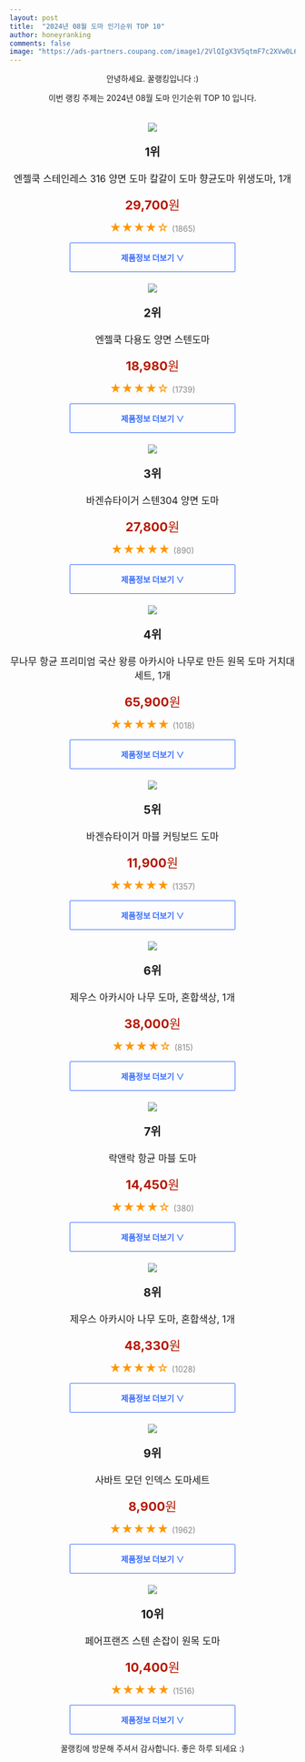 ```yaml
---
layout: post
title:  "2024년 08월 도마 인기순위 TOP 10"
author: honeyranking
comments: false
image: "https://ads-partners.coupang.com/image1/2VlQIgX3V5qtmF7c2XVw0L6gtQjTscyRB2-TEVMdMIyoClR4R-q5gqMB-090MsaaqxRcSHLks5Vgk-n6g6Us9q-pcJfOay70MzJ7ZvLGQqLXm8bfQtmyOgkMF3aLL_FhABQkiqPoS2Cn2E8aPzu0m571XqyaNr32aD1GSg1CaXXvUZOKxoFbtYwuqEvBRNMxrwOC64EBB2CA-cX-IYT9UaC3ejuAw2tRRGw5t0LNs5QAR8eHfEFI7W9OxTtgGy9thCA7dfzrFiJBsIqnNupPbmGU_csHeZ2nTzwRz5Krpl5yyEzpHHSBN3xfe27wcqU="
---
```

<p style="text-align: center;">안녕하세요. 꿀랭킹입니다 :)</p>
<p style="text-align: center;">이번 랭킹 주제는 2024년 08월 도마 인기순위 TOP 10 입니다.</p><center><img src="https://ads-partners.coupang.com/image1/2VlQIgX3V5qtmF7c2XVw0L6gtQjTscyRB2-TEVMdMIyoClR4R-q5gqMB-090MsaaqxRcSHLks5Vgk-n6g6Us9q-pcJfOay70MzJ7ZvLGQqLXm8bfQtmyOgkMF3aLL_FhABQkiqPoS2Cn2E8aPzu0m571XqyaNr32aD1GSg1CaXXvUZOKxoFbtYwuqEvBRNMxrwOC64EBB2CA-cX-IYT9UaC3ejuAw2tRRGw5t0LNs5QAR8eHfEFI7W9OxTtgGy9thCA7dfzrFiJBsIqnNupPbmGU_csHeZ2nTzwRz5Krpl5yyEzpHHSBN3xfe27wcqU=" style="margin-top:20px" /></center><p style="text-align: center; font-size: 20px"><b>1위</b></p><p style="text-align: center; font-size: 17px">엔젤쿡 스테인레스 316 양면 도마 칼갈이 도마 향균도마 위생도마, 1개</p><p style="text-align: center;"><span style="color: #b61800; font-size: 22px;"><b>29,700</b>원</span></p><p style="text-align: center;"><span style="color: #ff9600; font-size: 20px;">★★★★☆ </span><span style="color: #878787;">(1865)</span></p><center><a href="https://link.coupang.com/re/AFFSDP?lptag=AF3899140&subid=honeyrank&pageKey=8096845020&itemId=22892847337&vendorItemId=83189291481&traceid=V0-153-66f30c0a047f9520&clickBeacon=2cb79280-5c4d-11ef-a9ef-08e28cd46c10%7E3&requestid=20240817130000401301220976&token=31850C%7CMIXED"><div style="font-size: 14px; display: inline-block; padding: 15px 90px; color: #346aff; border-radius: 2px; border: 1px solid #346aff; cursor: pointer;"><b>제품정보 더보기 &or;</b></div></a></center><center><img src="https://ads-partners.coupang.com/image1/nPqxIwFtOPwG5t57nPZYeTQQDgoU0Zq2bxor6BZKpnHpt7WlCIicnqOo6WD32PDcbP7VDvmxJT-CqaJbl18l2ktXGgBqf-VboTEOL2xJh6EnqOPuwCLEJBzCJsoJS775x98DKVmQE8lrhs49g5e6filCfx0qwuWl_UPrpCOa3f0BxyUQP8AqXn6pX9fH4qaXgYmNw_jLwcDwma1dQziea4XXZoQBBuHGLkBnKn1I9VyloT72bEBF7saNl2BNTfh9QaLtjspTdmtZaa-3rImaT-pVABRlQfhFN_WX0AybSsTUPyMdf-h4w4b1" style="margin-top:20px" /></center><p style="text-align: center; font-size: 20px"><b>2위</b></p><p style="text-align: center; font-size: 17px">엔젤쿡 다용도 양면 스텐도마</p><p style="text-align: center;"><span style="color: #b61800; font-size: 22px;"><b>18,980</b>원</span></p><p style="text-align: center;"><span style="color: #ff9600; font-size: 20px;">★★★★☆ </span><span style="color: #878787;">(1739)</span></p><center><a href="https://link.coupang.com/re/AFFSDP?lptag=AF3899140&subid=honeyrank&pageKey=8096854841&itemId=22892884868&vendorItemId=84100590172&traceid=V0-153-ef65977fc48d04b9&requestid=20240817130000401301220976&token=31850C%7CMIXED"><div style="font-size: 14px; display: inline-block; padding: 15px 90px; color: #346aff; border-radius: 2px; border: 1px solid #346aff; cursor: pointer;"><b>제품정보 더보기 &or;</b></div></a></center><center><img src="https://ads-partners.coupang.com/image1/mriyyX-4HYdbRJkKmrK8Ambrp0Fj1uzmhiXBxqbI3FvAnjo2dbYxFzECOzthYxzpxp6xDFWaO_cpU9mZcesiwGCmfMU7MIefJT3cARDXZ2474f5AKttWDL71T6fhu5EEgIiuCMn414FkHmyB0k-mCSL9B1deKIS6jVjgtzcJxcpxUXICrX0ggBYxHUDz97CKPofXBf4n0WlVzKOqq9laEPFnooMztQKULde6ad1d8O67mGjXdtDqZbQZc0O4Pcj2pFV2E34T-sYE4vJUdp8VzYQZRomD6eYB1Q==" style="margin-top:20px" /></center><p style="text-align: center; font-size: 20px"><b>3위</b></p><p style="text-align: center; font-size: 17px">바겐슈타이거 스텐304 양면 도마</p><p style="text-align: center;"><span style="color: #b61800; font-size: 22px;"><b>27,800</b>원</span></p><p style="text-align: center;"><span style="color: #ff9600; font-size: 20px;">★★★★★ </span><span style="color: #878787;">(890)</span></p><center><a href="https://link.coupang.com/re/AFFSDP?lptag=AF3899140&subid=honeyrank&pageKey=7110158461&itemId=17772503642&vendorItemId=84936688334&traceid=V0-153-c4b78974e403e623&requestid=20240817130000401301220976&token=31850C%7CMIXED"><div style="font-size: 14px; display: inline-block; padding: 15px 90px; color: #346aff; border-radius: 2px; border: 1px solid #346aff; cursor: pointer;"><b>제품정보 더보기 &or;</b></div></a></center><center><img src="https://ads-partners.coupang.com/image1/d3n9iOOBswYg4zMYdzgrQGjOXIl3JEzkFcH1IDltMbcc2rNC_avIJxZcBSGoVhfUiELRG8Ax_JA3z-5NpwRA-3Rjz-0uf8vHHWxKHvLFPFLN6bJewS1IVPaSN8WJ5osvetIOIgdoajpBSyN16D9U7bM3Q5u5nDGP79gBE3LCZG8KUT8kURqPkYRgDsoshRMIG_9_hzXSrO5RqSOigN8HmTtVLKpjQgamTiUwxmfMWlHl_MrmwcG8O2LAzgKHQyew1jCTUm1EuVhmkhDFEeSFlbvqEBw1CYxH04sWGSlED5r2j5rQOi3SPyq-Oo_v5Q==" style="margin-top:20px" /></center><p style="text-align: center; font-size: 20px"><b>4위</b></p><p style="text-align: center; font-size: 17px">무나무 항균 프리미엄 국산 왕릉 아카시아 나무로 만든 원목 도마 거치대 세트, 1개</p><p style="text-align: center;"><span style="color: #b61800; font-size: 22px;"><b>65,900</b>원</span></p><p style="text-align: center;"><span style="color: #ff9600; font-size: 20px;">★★★★★ </span><span style="color: #878787;">(1018)</span></p><center><a href="https://link.coupang.com/re/AFFSDP?lptag=AF3899140&subid=honeyrank&pageKey=8156877960&itemId=23240429491&vendorItemId=90272861190&traceid=V0-153-3e53f56312fde37f&clickBeacon=2cb7b990-5c4d-11ef-be01-34b207cd0c64%7E3&requestid=20240817130000401301220976&token=31850C%7CMIXED"><div style="font-size: 14px; display: inline-block; padding: 15px 90px; color: #346aff; border-radius: 2px; border: 1px solid #346aff; cursor: pointer;"><b>제품정보 더보기 &or;</b></div></a></center><center><img src="https://ads-partners.coupang.com/image1/Lo-bsm34df__iGCdLt5bHgMMl2xWZQuonMPAl3TH2Vj7hvJpEAefCCcmWR4WIS-OQQFx4opXAxYj0t_aJhbFTN83dTriNpscglgC1nq7K4op8zM8L8MBG5c9keWVsNJgsaaLhTUrl2ukyWQaG3BX5R-eA0FqeEYA8Ve9CpWbxgC0ox5CXWhvOFaR3tTQdbd0LOY7VaF8rhRsoMLaQh6On5hd8VNGAz0kAenZ22d4XwMEbTaYP2GMsizJHrrgkxlvoqw1Mb1QNUoMsuWh90m1kA08th1gaoPx69Qk" style="margin-top:20px" /></center><p style="text-align: center; font-size: 20px"><b>5위</b></p><p style="text-align: center; font-size: 17px">바겐슈타이거 마블 커팅보드 도마</p><p style="text-align: center;"><span style="color: #b61800; font-size: 22px;"><b>11,900</b>원</span></p><p style="text-align: center;"><span style="color: #ff9600; font-size: 20px;">★★★★★ </span><span style="color: #878787;">(1357)</span></p><center><a href="https://link.coupang.com/re/AFFSDP?lptag=AF3899140&subid=honeyrank&pageKey=7402530083&itemId=19222607996&vendorItemId=86339320372&traceid=V0-153-c77fe943d768031b&requestid=20240817130000401301220976&token=31850C%7CMIXED"><div style="font-size: 14px; display: inline-block; padding: 15px 90px; color: #346aff; border-radius: 2px; border: 1px solid #346aff; cursor: pointer;"><b>제품정보 더보기 &or;</b></div></a></center><center><img src="https://ads-partners.coupang.com/image1/xDoVIHVaJmvbyD1YxJaA4bLWZwrmVDOsrIcod7Uj5Mf283XNahR1fAkJvEe3nlDP3hrY6d9d7HbePx4J_6ghF_FQ-JanRroc4afcbQ98yAUYlU458Qz-ab0b87yU4PiKW-XyJkQvkS0t2YuJVEcMdwC0fzVQliFQi6i4DB4M3I94LFszwREUd7ltucWyFwcEYD7b6oSkvHzcM6wBqtWNhDyqCAZVUty49p1nDj2ovx6aQAQkJOGF8CmTtqGLvmMhh41P5ZbR_utuIgNZg3aSzr2rnV7TG3Y8QSb1Oro=" style="margin-top:20px" /></center><p style="text-align: center; font-size: 20px"><b>6위</b></p><p style="text-align: center; font-size: 17px">제우스 아카시아 나무 도마, 혼합색상, 1개</p><p style="text-align: center;"><span style="color: #b61800; font-size: 22px;"><b>38,000</b>원</span></p><p style="text-align: center;"><span style="color: #ff9600; font-size: 20px;">★★★★☆ </span><span style="color: #878787;">(815)</span></p><center><a href="https://link.coupang.com/re/AFFSDP?lptag=AF3899140&subid=honeyrank&pageKey=7462548349&itemId=19454308012&vendorItemId=86564893881&traceid=V0-153-c2c81ba19be44efb&clickBeacon=2cb7b990-5c4d-11ef-b8af-43e3da17b917%7E3&requestid=20240817130000401301220976&token=31850C%7CMIXED"><div style="font-size: 14px; display: inline-block; padding: 15px 90px; color: #346aff; border-radius: 2px; border: 1px solid #346aff; cursor: pointer;"><b>제품정보 더보기 &or;</b></div></a></center><center><img src="https://ads-partners.coupang.com/image1/H06M9lti8BBhXeAZHy9NldNE8Op7uPiurl6LYu55JyPz3vuoDeGnRI8S0O1tucCEu9mzQDIcJYNYuLay6B0RFwIGOfwuKI8AKKoZ36B37GsMrdolZaUiS3PUoCxUEatqJcHMtEwi_fsm46wjUNHAwx0GeEHZgT198xjRga7-o6DO-pn6amlQiJfC76OwvlAtzV4Fao3BA5n8b_AQMxt-YZ8b8_KVwI04tBYZAcRaL80p7Cpiarxd0wZOxnvoIWdcchR8_4Y63oMDpml_F-ALCxNeBhWYVJIAmiE=" style="margin-top:20px" /></center><p style="text-align: center; font-size: 20px"><b>7위</b></p><p style="text-align: center; font-size: 17px">락앤락 항균 마블 도마</p><p style="text-align: center;"><span style="color: #b61800; font-size: 22px;"><b>14,450</b>원</span></p><p style="text-align: center;"><span style="color: #ff9600; font-size: 20px;">★★★★☆ </span><span style="color: #878787;">(380)</span></p><center><a href="https://link.coupang.com/re/AFFSDP?lptag=AF3899140&subid=honeyrank&pageKey=1417970198&itemId=2455306512&vendorItemId=70448862689&traceid=V0-153-074499887f1e1def&requestid=20240817130000401301220976&token=31850C%7CMIXED"><div style="font-size: 14px; display: inline-block; padding: 15px 90px; color: #346aff; border-radius: 2px; border: 1px solid #346aff; cursor: pointer;"><b>제품정보 더보기 &or;</b></div></a></center><center><img src="https://ads-partners.coupang.com/image1/oAsH-XFiJ_GDP23_oBxh3EA9HTMFjfWIKuMpOkxYE1BQyUXN2jVMPceUmUYQRCKTrsKYp3NQnvCCBdka0TtHR4wTdatjbP8FLU16H5vDrnr4PupsxuM2aMYrPC8iZqwq1G4rjRzUl4V6WrGJKfJq5sxHmGV7Mvf74aq3NT_2_Fs2XN2ayTFD7BJOlEHA32Vy9m4rk7rQm83B0-G-W708f0OSubBP0Ysqu1Sg8LBYwoZ5B9s40ldRan6w6DSwBrs_E9ir4e3JTQEH2AakWEs7O3W-zVmC636k9Ng-CAWd" style="margin-top:20px" /></center><p style="text-align: center; font-size: 20px"><b>8위</b></p><p style="text-align: center; font-size: 17px">제우스 아카시아 나무 도마, 혼합색상, 1개</p><p style="text-align: center;"><span style="color: #b61800; font-size: 22px;"><b>48,330</b>원</span></p><p style="text-align: center;"><span style="color: #ff9600; font-size: 20px;">★★★★☆ </span><span style="color: #878787;">(1028)</span></p><center><a href="https://link.coupang.com/re/AFFSDP?lptag=AF3899140&subid=honeyrank&pageKey=7462548349&itemId=19454794873&vendorItemId=86565369566&traceid=V0-153-c2c81ba19be44efb&clickBeacon=2cb7b990-5c4d-11ef-a26e-0ad89e58083d%7E3&requestid=20240817130000401301220976&token=31850C%7CMIXED"><div style="font-size: 14px; display: inline-block; padding: 15px 90px; color: #346aff; border-radius: 2px; border: 1px solid #346aff; cursor: pointer;"><b>제품정보 더보기 &or;</b></div></a></center><center><img src="https://ads-partners.coupang.com/image1/CY1g9R3Uch4Xe6R_CTV2Jhfzc_Zl2hiaZWowQcjShqzK_y-f4FYnegzOyKpcTlRvDKQnb55PaQSL1ETK_1ppINxRR1EFFXiG3edYQN_JcbNiT-cBoY_5TNlNCLzS1bchMQN2Fg1OKfpYIZjIGn6Nf7llFDJCBEA-DJ7KVt97DpvqFE60BHYKpqgVciuiptt-rokkEBxnwhj3Kcf7AGKpbCg_hxeeaAqvRfxAxeyQ-gZAT-JA4_kZnIJJnEFEyMPH3fxNxi209_ZZD485ZlQG2sX7XA-Vda0kXg==" style="margin-top:20px" /></center><p style="text-align: center; font-size: 20px"><b>9위</b></p><p style="text-align: center; font-size: 17px">사바트 모던 인덱스 도마세트</p><p style="text-align: center;"><span style="color: #b61800; font-size: 22px;"><b>8,900</b>원</span></p><p style="text-align: center;"><span style="color: #ff9600; font-size: 20px;">★★★★★ </span><span style="color: #878787;">(1962)</span></p><center><a href="https://link.coupang.com/re/AFFSDP?lptag=AF3899140&subid=honeyrank&pageKey=59609179&itemId=205431298&vendorItemId=3487292968&traceid=V0-153-dbc3fd85351c7f09&requestid=20240817130000401301220976&token=31850C%7CMIXED"><div style="font-size: 14px; display: inline-block; padding: 15px 90px; color: #346aff; border-radius: 2px; border: 1px solid #346aff; cursor: pointer;"><b>제품정보 더보기 &or;</b></div></a></center><center><img src="https://ads-partners.coupang.com/image1/W-YrkIsHoQLErAIgW6__1NDtRkp7tk4LtIaYVcyqie18K8Q5IIKfJyOsiQtJU0OjPEAzeal1WM9SENUW4UuppmdeMQI6BC6QIUouaIFvH7JNVBjLXlb5ttBaP3YKtM1HzqIz_ol60HbpkoZ1b9ZebeDWCQhdKcgmoln4Lubvo5ijIsv31QasfhoXBzLPniHOmKi85lCbAo3pMbnBklPYk9hPIcqldl2a0629nd8eoH4qTy2R6YAjV1QYos5jgRvg2UQNru-lpH5SYOPuKnzhqRXfFEnoCAuJYscyQLXESUjIOsvdAJ_UP91TpA==" style="margin-top:20px" /></center><p style="text-align: center; font-size: 20px"><b>10위</b></p><p style="text-align: center; font-size: 17px">페어프랜즈 스텐 손잡이 원목 도마</p><p style="text-align: center;"><span style="color: #b61800; font-size: 22px;"><b>10,400</b>원</span></p><p style="text-align: center;"><span style="color: #ff9600; font-size: 20px;">★★★★★ </span><span style="color: #878787;">(1516)</span></p><center><a href="https://link.coupang.com/re/AFFSDP?lptag=AF3899140&subid=honeyrank&pageKey=1808525&itemId=7930920&vendorItemId=3000150305&traceid=V0-153-a5e1e992eefc1dba&requestid=20240817130000401301220976&token=31850C%7CMIXED"><div style="font-size: 14px; display: inline-block; padding: 15px 90px; color: #346aff; border-radius: 2px; border: 1px solid #346aff; cursor: pointer;"><b>제품정보 더보기 &or;</b></div></a></center><p style="text-align: center;">꿀랭킹에 방문해 주셔서 감사합니다. 좋은 하루 되세요 :)</p>